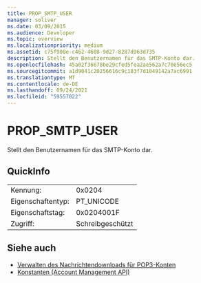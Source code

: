 ```yaml
---
title: PROP_SMTP_USER
manager: soliver
ms.date: 03/09/2015
ms.audience: Developer
ms.topic: overview
ms.localizationpriority: medium
ms.assetid: c75f908e-c462-4608-9d27-8287d963d735
description: Stellt den Benutzernamen für das SMTP-Konto dar.
ms.openlocfilehash: 45a02f36678be29cfed5fea2ae562a7c70e56ec5
ms.sourcegitcommit: a1d9041c20256616c9c183f7d1049142a7ac6991
ms.translationtype: MT
ms.contentlocale: de-DE
ms.lasthandoff: 09/24/2021
ms.locfileid: "59557022"
---
```

# <a name="prop_smtp_user"></a>PROP_SMTP_USER

Stellt den Benutzernamen für das SMTP-Konto dar.
  
## <a name="quick-info"></a>QuickInfo

|||
|:-----|:-----|
|Kennung:  <br/> |0x0204  <br/> |
|Eigenschaftentyp:  <br/> |PT_UNICODE  <br/> |
|Eigenschaftstag:  <br/> |0x0204001F  <br/> |
|Zugriff:  <br/> |Schreibgeschützt  <br/> |
   
## <a name="see-also"></a>Siehe auch

- [Verwalten des Nachrichtendownloads für POP3-Konten](managing-message-downloads-for-pop3-accounts.md)
- [Konstanten (Account Management API)](constants-account-management-api.md)

